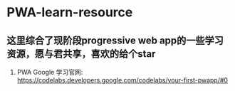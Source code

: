# PWA-learn-resource

## 这里综合了现阶段progressive web app的一些学习资源，愿与君共享，喜欢的给个star

1. PWA Google 学习官网: https://codelabs.developers.google.com/codelabs/your-first-pwapp/#0
